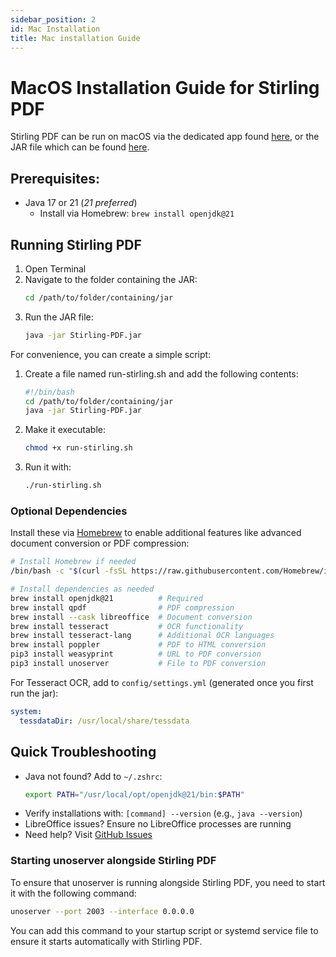```yaml
---
sidebar_position: 2
id: Mac Installation
title: Mac installation Guide
---
```

 # MacOS Installation Guide for Stirling PDF

Stirling PDF can be run on macOS via the dedicated app found 
[here](https://github.com/Stirling-Tools/Stirling-PDF/releases/latest/download/Stirling-PDF-mac-installer.dmg), 
or the JAR file which can be found [here](https://github.com/Stirling-Tools/Stirling-PDF/releases/latest/download/Stirling-PDF.jar).

## Prerequisites:
 - Java 17 or 21 (_21 preferred_)
   - Install via Homebrew: `brew install openjdk@21`

## Running Stirling PDF
1. Open Terminal
2. Navigate to the folder containing the JAR:
   ```bash
   cd /path/to/folder/containing/jar
   ```
3. Run the JAR file:
   ```bash
   java -jar Stirling-PDF.jar
   ```

For convenience, you can create a simple script:
1. Create a file named run-stirling.sh and add the following contents:
   ```bash    
   #!/bin/bash    
   cd /path/to/folder/containing/jar
   java -jar Stirling-PDF.jar
   ```
2. Make it executable:
   ```bash
   chmod +x run-stirling.sh
   ```
3. Run it with:
   ```bash
   ./run-stirling.sh
   ```


### Optional Dependencies
Install these via [Homebrew](https://brew.sh/) to enable additional features like advanced document conversion or PDF compression:

 ```bash
 # Install Homebrew if needed
 /bin/bash -c "$(curl -fsSL https://raw.githubusercontent.com/Homebrew/install/HEAD/install.sh)"

 # Install dependencies as needed
 brew install openjdk@21          # Required
 brew install qpdf                # PDF compression
 brew install --cask libreoffice  # Document conversion
 brew install tesseract           # OCR functionality
 brew install tesseract-lang      # Additional OCR languages
 brew install poppler             # PDF to HTML conversion
 pip3 install weasyprint          # URL to PDF conversion
 pip3 install unoserver           # File to PDF conversion
 ```

For Tesseract OCR, add to `config/settings.yml` (generated once you first run the jar):

```yaml
system:
  tessdataDir: /usr/local/share/tessdata
```

 ## Quick Troubleshooting
 - Java not found? Add to `~/.zshrc`:
   ```bash
   export PATH="/usr/local/opt/openjdk@21/bin:$PATH"
   ```
 - Verify installations with: `[command] --version` (e.g., `java --version`)
 - LibreOffice issues? Ensure no LibreOffice processes are running
 - Need help? Visit [GitHub Issues](https://github.com/Stirling-Tools/Stirling-PDF/issues)

### Starting unoserver alongside Stirling PDF

To ensure that unoserver is running alongside Stirling PDF, you need to start it with the following command:

```bash
unoserver --port 2003 --interface 0.0.0.0
```

You can add this command to your startup script or systemd service file to ensure it starts automatically with Stirling PDF.

